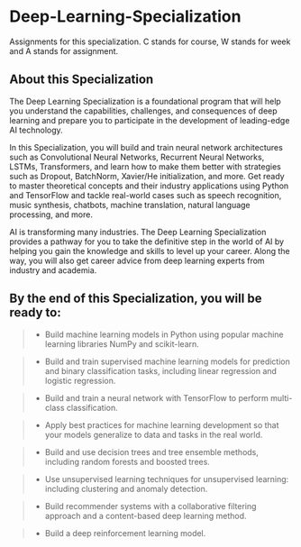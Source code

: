 # Deep-Learning-Specialization

Assignments for this specialization. C stands for course, W stands for week and A stands for assignment.

## About this Specialization

The Deep Learning Specialization is a foundational program that will help you understand the capabilities, challenges, and consequences of deep learning and prepare you to participate in the development of leading-edge AI technology. 

In this Specialization, you will build and train neural network architectures such as Convolutional Neural Networks, Recurrent Neural Networks, LSTMs, Transformers, and learn how to make them better with strategies such as Dropout, BatchNorm, Xavier/He initialization, and more. Get ready to master theoretical concepts and their industry applications using Python and TensorFlow and tackle real-world cases such as speech recognition, music synthesis, chatbots, machine translation, natural language processing, and more.

AI is transforming many industries. The Deep Learning Specialization provides a pathway for you to take the definitive step in the world of AI by helping you gain the knowledge and skills to level up your career. Along the way, you will also get career advice from deep learning experts from industry and academia.

## By the end of this Specialization, you will be ready to:

> - Build machine learning models in Python using popular machine learning libraries NumPy and scikit-learn.

> - Build and train supervised machine learning models for prediction and binary classification tasks, including linear regression and logistic regression.

> - Build and train a neural network with TensorFlow to perform multi-class classification.

> - Apply best practices for machine learning development so that your models generalize to data and tasks in the real world.

> - Build and use decision trees and tree ensemble methods, including random forests and boosted trees.

> - Use unsupervised learning techniques for unsupervised learning: including clustering and anomaly detection.

> - Build recommender systems with a collaborative filtering approach and a content-based deep learning method.

> - Build a deep reinforcement learning model.
